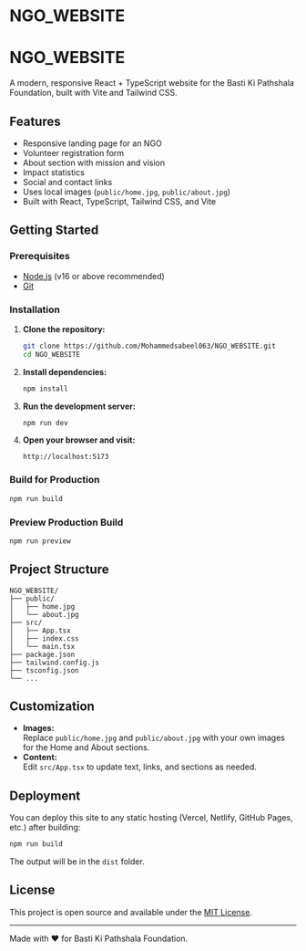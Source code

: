 ﻿# NGO_WEBSITE

# NGO_WEBSITE

A modern, responsive React + TypeScript website for the Basti Ki Pathshala Foundation, built with Vite and Tailwind CSS.

## Features

- Responsive landing page for an NGO
- Volunteer registration form
- About section with mission and vision
- Impact statistics
- Social and contact links
- Uses local images (`public/home.jpg`, `public/about.jpg`)
- Built with React, TypeScript, Tailwind CSS, and Vite

## Getting Started

### Prerequisites

- [Node.js](https://nodejs.org/) (v16 or above recommended)
- [Git](https://git-scm.com/)

### Installation

1. **Clone the repository:**
   ```sh
   git clone https://github.com/Mohammedsabeel063/NGO_WEBSITE.git
   cd NGO_WEBSITE
   ```

2. **Install dependencies:**
   ```sh
   npm install
   ```

3. **Run the development server:**
   ```sh
   npm run dev
   ```

4. **Open your browser and visit:**
   ```
   http://localhost:5173
   ```

### Build for Production

```sh
npm run build
```

### Preview Production Build

```sh
npm run preview
```

## Project Structure

```
NGO_WEBSITE/
├── public/
│   ├── home.jpg
│   └── about.jpg
├── src/
│   ├── App.tsx
│   ├── index.css
│   └── main.tsx
├── package.json
├── tailwind.config.js
├── tsconfig.json
└── ...
```

## Customization

- **Images:**  
  Replace `public/home.jpg` and `public/about.jpg` with your own images for the Home and About sections.
- **Content:**  
  Edit `src/App.tsx` to update text, links, and sections as needed.

## Deployment

You can deploy this site to any static hosting (Vercel, Netlify, GitHub Pages, etc.) after building:

```sh
npm run build
```

The output will be in the `dist` folder.

## License

This project is open source and available under the [MIT License](LICENSE).

---
Made with ❤️ for Basti Ki Pathshala Foundation.
